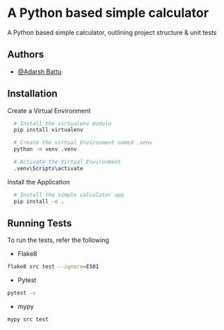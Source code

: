 
# A Python based simple calculator

A Python based simple calculator, outlining project structure & unit tests
## Authors

- [@Adarsh Battu](https://github.com/adarshbattu109/adarshbattu109)


## Installation

Create a Virtual Environment

```bash
  # Install the virtualenv module
  pip install virtualenv

  # Create the virtual Environment named .venv
  python -m venv .venv

  # Activate the Virtual Environment
  .venv\Scripts\activate
```
    
Install the Application

```bash
  # Install the simple calculator app
  pip install -e .
```


## Running Tests

To run the tests, refer the following

 - Flake8
  ```bash
  flake8 src test --ignore=E501
  ```
 - Pytest
  ```bash
  pytest -v
  ```
 - mypy
  ```bash
  mypy src test
  ```
